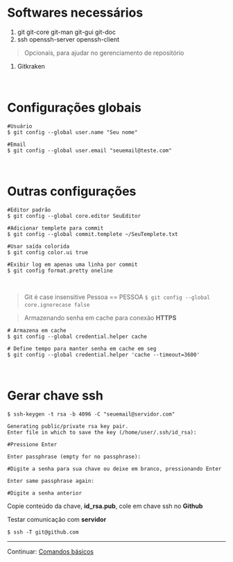 # Softwares necessários

1. git git-core git-man git-gui git-doc
2. ssh openssh-server openssh-client

> Opcionais, para ajudar no gerenciamento de repositório
1. Gitkraken

&nbsp;

# Configurações globais
```
#Usuário
$ git config --global user.name "Seu nome"

#Email
$ git config --global user.email "seuemail@teste.com"
```
&nbsp;

# Outras configurações
```
#Editor padrão
$ git config --global core.editor SeuEditor

#Adicionar templete para commit
$ git config --global commit.templete ~/SeuTemplete.txt

#Usar saída colorida
$ git config color.ui true

#Exibir log em apenas uma linha por commit
$ git config format.pretty oneline
```
&nbsp;

> Git é case insensitive Pessoa == PESSOA
`$ git config --global core.ignorecase false`
&nbsp;

> Armazenando senha em cache para conexão **HTTPS**

```
# Armazena em cache
$ git config --global credential.helper cache

# Define tempo para manter senha em cache em seg
$ git config --global credential.helper 'cache --timeout=3600'
```
&nbsp;

# Gerar chave ssh

```
$ ssh-keygen -t rsa -b 4096 -C "seuemail@servidor.com"

Generating public/private rsa key pair.
Enter file in which to save the key (/home/user/.ssh/id_rsa):

#Pressione Enter

Enter passphrase (empty for no passphrase):

#Digite a senha para sua chave ou deixe em branco, pressionando Enter

Enter same passphrase again:

#Digite a senha anterior
```

Copie conteúdo da chave, **id_rsa.pub**, cole em chave ssh no **Github**

Testar comunicação com **servidor**

```
$ ssh -T git@github.com
```

*****

Continuar: [Comandos básicos](1_comandos-basicos.md)

